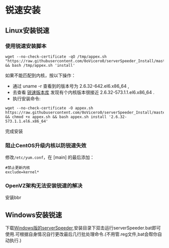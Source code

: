 # 锐速安装

## Linux安装锐速

### 使用锐速安装脚本
```
wget --no-check-certificate -qO /tmp/appex.sh "https://raw.githubusercontent.com/0oVicero0/serverSpeeder_Install/master/appex.sh" && bash /tmp/appex.sh 'install'
```
如果不能匹配到内核，按以下操作：

 - 通过 uname -r 查看到的版本号为 2.6.32-642.el6.x86_64 ,
 - 去查看 [锐速版本库](https://github.com/0oVicero0/serverSpeeder_kernel/blob/master/serverSpeeder.txt) 发现有个内核版本很接近 2.6.32-573.1.1.el6.x86_64 .
 - 执行安装命令:

```
wget --no-check-certificate -O appex.sh https://raw.githubusercontent.com/0oVicero0/serverSpeeder_Install/master/appex.sh && chmod +x appex.sh && bash appex.sh install '2.6.32-573.1.1.el6.x86_64'
```
完成安装

### 阻止CentOS升级内核以防锐速失效

修改`/etc/yum.conf`，在 [main] 的最后添加：

```
#禁止更新内核
exclude=kernel*
```

### OpenVZ架构无法安装锐速的解决

安装bbr

## Windows安装锐速

下载[Windows版的serverSpeeder](https://moeclub.org/attachment/WindowsScript/serverSpeeder_v3.11.12.3_UI3.7.20.0_Win_All.zip),安装目录下双击运行serverSpeeder.bat即可使用.可根据自身情况自行更改最后几行批处理命令.(不用管.reg文件,bat会帮你自动执行.)
